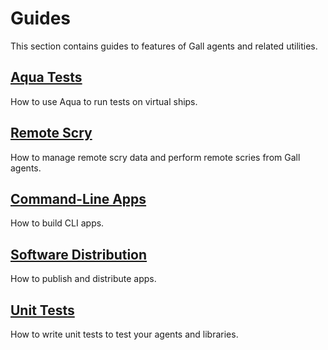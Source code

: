 # Guides

This section contains guides to features of Gall agents and related utilities.

## [Aqua Tests](aqua.md)

How to use Aqua to run tests on virtual ships.

## [Remote Scry](remote-scry.md)

How to manage remote scry data and perform remote scries from Gall agents.

## [Command-Line Apps](cli-tutorial.md)

How to build CLI apps.

## [Software Distribution](software-distribution.md)

How to publish and distribute apps.

## [Unit Tests](unit-tests.md)

How to write unit tests to test your agents and libraries.
